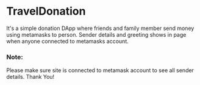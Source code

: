# TravelDonation
It's a simple donation DApp where friends and family member send money using metamasks to person.
Sender details and greeting shows in page when anyone connected to metamasks account.

### Note:
Please make sure site is connected to metamask account to see all sender details.
Thank You!



